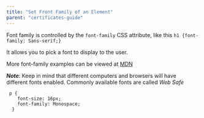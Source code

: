 ```yaml
---
title: "Set Front Family of an Element"
parent: "certificates-guide"
---
```


Font family is controlled by the `font-family` CSS attribute, like this `h1 {font-family: Sans-serif;}`

It allows you to pick a font to display to the user.

More font-family examples can be viewed at [MDN](https://developer.mozilla.org/en-US/docs/Web/CSS/font-family)

**_Note_**: Keep in mind that different computers and browsers will have different fonts enabled. Commonly available fonts are called _Web Safe_

     p {
        font-size: 16px;
        font-family: Monospace;
      }
